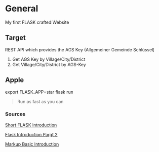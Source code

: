 # General
My first FLASK crafted Website
## Target
REST API which provides the AGS Key (Allgemeiner Gemeinde Schlüssel)
1. Get AGS Key by Village/City/District
2. Get Village/City/District by AGS-Key 
## Apple
export FLASK_APP=star
flask run
>Run as fast as you can

### Sources 
[Short FLASK Introduction](https://flask.palletsprojects.com/en/2.0.x/quickstart/)

[Flask Introduction Pargt 2](https://www.youtube.com/watch?v=xIgPMguqyws)

[Markup Basic Introduction](https://medium.com/@saumya.ranjan/how-to-write-a-readme-md-file-markdown-file-20cb7cbcd6f)

